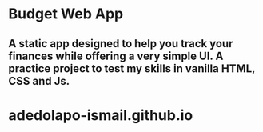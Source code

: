 # Budget Web App

## A static app designed to help you track your finances while offering a very simple UI. A practice project to test my skills in vanilla HTML, CSS and Js.


# adedolapo-ismail.github.io
